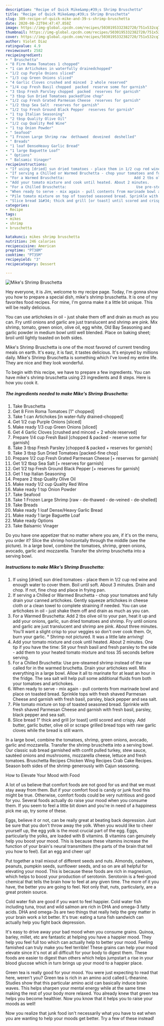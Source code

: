 ```yaml
---
description: "Recipe of Quick Mike&amp;#39;s Shrimp Bruschetta"
title: "Recipe of Quick Mike&amp;#39;s Shrimp Bruschetta"
slug: 389-recipe-of-quick-mike-and-39-s-shrimp-bruschetta
date: 2020-08-22T04:47:47.858Z
image: https://img-global.cpcdn.com/recipes/5030195332382720/751x532cq70/mikes-shrimp-bruschetta-recipe-main-photo.jpg
thumbnail: https://img-global.cpcdn.com/recipes/5030195332382720/751x532cq70/mikes-shrimp-bruschetta-recipe-main-photo.jpg
cover: https://img-global.cpcdn.com/recipes/5030195332382720/751x532cq70/mikes-shrimp-bruschetta-recipe-main-photo.jpg
author: Violet Diaz
ratingvalue: 4.9
reviewcount: 2582
recipeingredient:
- " Bruschetta"
- "8 Firm Roma Tomatoes 1 chopped"
- "1 can Artichokes in waterfully drainedchopped"
- "1/2 cup Purple Onions sliced"
- "1/3 cup Green Onions sliced"
- "4 Garlic Cloves crushed and minced  2 whole reserved"
- "1/4 cup Fresh Basil chopped  packed  reserve some for garnish"
- "3 tbsp Fresh Parsley chopped  packed  reserves for garnish"
- "3 tbsp Sun Dried Tomatoes packedfine chop"
- "1/2 cup Fresh Grated Parmesan Cheese  reserves for garnish"
- "1/2 tbsp Sea Salt  reserves for garnish"
- "1/2 tsp Fresh Ground Black Pepper  reserves for garnish"
- "1 tsp Italian Seasoning"
- "2 tbsp Quality Olive Oil"
- "1/2 cup Quality Red Wine"
- "1 tsp Onion Powder"
- " Seafood"
- "1 Frozen Large Shrimp raw  dethawed  deveined  deshelled"
- " Breads"
- "1 loaf DenseHeavy Garlic Bread"
- "1 large Baguette Loaf"
- " Options"
- " Balsamic Vinager"
recipeinstructions:
- "If using [dried] sun dried tomatoes - place them in 1/2 cup red wine and enough water to cover them. Boil until soft. About 3 minutes. Drain and chop. If not, fine chop and place in frying pan."
- "If serving a Chilled or Warmed Bruchetta - chop your tomatoes and fully drain your canned artichokes. Gently squeeze artichokes in cheese cloth or a clean towel to complete straining if needed. You can use artichokes in oil - just shake them off and drain as much as you can."
- "For a Warmed Bruschetta:                                Add 2 tbs olive oil to your pan, heat it up and add your onions, garlic, sun dried tomatoes and shrimp.                                                                            Fry until onions and garlic are just translucent and shrimp are pink. About three minutes. You&#39;ll want a slight crisp to your veggies so don&#39;t over cook them. Or, burn your garlic. ° Shrimp not pictured. It was a little late arriving!"
- "Add your tomato mixture and cook until heated. About 2 minutes.               One tip if you have the time: Sit your fresh basil and fresh parsley to the side - add them to your heated tomato mixture and toss 35 seconds before serving."
- "For a Chilled Bruschetta:                                Use pre-steamed shrimp instead of the raw called for in the warmed bruchetta. Drain your artichokes well.                                                                      Mix everything in a large bowl. Allow it all to marinate for at least an hour in the fridge. The sea salt will help pull some additional fluids from both your tomatoes and artichokes."
- "When ready to serve - mix again - pull contents from marinade bowl and place on toasted bread. Sprinkle tops with fresh shaved Parmesan Cheese and garnish with fresh basil, parsley, black pepper and sea salt."
- "Pile tomato mixture on top of toasted seasoned bread. Sprinkle with fresh shaved Parmesan Cheese and garnish with fresh basil, parsley, black pepper and sea salt."
- "Slice bread 1&#34; thick and grill [or toast] until scored and crispy. Add butter, garlic butter, olive oil or scrape grilled bread tops with raw garlic cloves while the bread is still warm."
categories:
- Recipe
tags:
- mikes
- shrimp
- bruschetta

katakunci: mikes shrimp bruschetta 
nutrition: 246 calories
recipecuisine: American
preptime: "PT38M"
cooktime: "PT35M"
recipeyield: "3"
recipecategory: Dessert

---
```



![Mike&#39;s Shrimp Bruschetta](https://img-global.cpcdn.com/recipes/5030195332382720/751x532cq70/mikes-shrimp-bruschetta-recipe-main-photo.jpg)

Hey everyone, it is Jim, welcome to my recipe page. Today, I'm gonna show you how to prepare a special dish, mike&#39;s shrimp bruschetta. It is one of my favorites food recipes. For mine, I'm gonna make it a little bit unique. This will be really delicious.

You can use artichokes in oil - just shake them off and drain as much as you can. Fry until onions and garlic are just translucent and shrimp are pink. Mix shrimp, tomato, green onion, olive oil, egg white, Old Bay Seasoning and garlic powder in medium bowl until well blended. Place on baking sheet; broil until lightly toasted on both sides.

Mike&#39;s Shrimp Bruschetta is one of the most favored of current trending meals on earth. It's easy, it is fast, it tastes delicious. It's enjoyed by millions daily. Mike&#39;s Shrimp Bruschetta is something which I've loved my entire life. They are nice and they look wonderful.


To begin with this recipe, we have to prepare a few ingredients. You can have mike&#39;s shrimp bruschetta using 23 ingredients and 8 steps. Here is how you cook it.

<!--inarticleads1-->

##### The ingredients needed to make Mike&#39;s Shrimp Bruschetta:

1. Take  Bruschetta
1. Get 8 Firm Roma Tomatoes [1&#34; chopped]
1. Take 1 can Artichokes [in water-fully drained-chopped]
1. Get 1/2 cup Purple Onions [sliced]
1. Make ready 1/3 cup Green Onions [sliced]
1. Get 4 Garlic Cloves [crushed and minced + 2 whole reserved]
1. Prepare 1/4 cup Fresh Basil [chopped &amp; packed - reserve some for garnish]
1. Take 3 tbsp Fresh Parsley [chopped &amp; packed + reserves for garnish]
1. Take 3 tbsp Sun Dried Tomatoes [packed-fine chop]
1. Prepare 1/2 cup Fresh Grated Parmesan Cheese [+ reserves for garnish]
1. Get 1/2 tbsp Sea Salt [+ reserves for garnish]
1. Get 1/2 tsp Fresh Ground Black Pepper [+ reserves for garnish]
1. Get 1 tsp Italian Seasoning
1. Prepare 2 tbsp Quality Olive Oil
1. Make ready 1/2 cup Quality Red Wine
1. Make ready 1 tsp Onion Powder
1. Take  Seafood
1. Take 1 Frozen Large Shrimp [raw - de-thawed - de-veined - de-shelled]
1. Take  Breads
1. Make ready 1 loaf Dense/Heavy Garlic Bread
1. Make ready 1 large Baguette Loaf
1. Make ready  Options
1. Take  Balsamic Vinager


Do you have one appetizer that no matter where you are, if it&#39;s on the menu, you order it? Slice the shrimp horizontally through the middle (see the picture). In a large bowl, combine the tomatoes, shrimp, green onions, avocado, garlic and mozzarella. Transfer the shrimp bruschetta into a serving bowl. 

<!--inarticleads2-->

##### Instructions to make Mike&#39;s Shrimp Bruschetta:

1. If using [dried] sun dried tomatoes - place them in 1/2 cup red wine and enough water to cover them. Boil until soft. About 3 minutes. Drain and chop. If not, fine chop and place in frying pan.
1. If serving a Chilled or Warmed Bruchetta - chop your tomatoes and fully drain your canned artichokes. Gently squeeze artichokes in cheese cloth or a clean towel to complete straining if needed. You can use artichokes in oil - just shake them off and drain as much as you can.
1. For a Warmed Bruschetta:                                Add 2 tbs olive oil to your pan, heat it up and add your onions, garlic, sun dried tomatoes and shrimp.                                                                            Fry until onions and garlic are just translucent and shrimp are pink. About three minutes. You&#39;ll want a slight crisp to your veggies so don&#39;t over cook them. Or, burn your garlic. ° Shrimp not pictured. It was a little late arriving!
1. Add your tomato mixture and cook until heated. About 2 minutes.               One tip if you have the time: Sit your fresh basil and fresh parsley to the side - add them to your heated tomato mixture and toss 35 seconds before serving.
1. For a Chilled Bruschetta:                                Use pre-steamed shrimp instead of the raw called for in the warmed bruchetta. Drain your artichokes well.                                                                      Mix everything in a large bowl. Allow it all to marinate for at least an hour in the fridge. The sea salt will help pull some additional fluids from both your tomatoes and artichokes.
1. When ready to serve - mix again - pull contents from marinade bowl and place on toasted bread. Sprinkle tops with fresh shaved Parmesan Cheese and garnish with fresh basil, parsley, black pepper and sea salt.
1. Pile tomato mixture on top of toasted seasoned bread. Sprinkle with fresh shaved Parmesan Cheese and garnish with fresh basil, parsley, black pepper and sea salt.
1. Slice bread 1&#34; thick and grill [or toast] until scored and crispy. Add butter, garlic butter, olive oil or scrape grilled bread tops with raw garlic cloves while the bread is still warm.


In a large bowl, combine the tomatoes, shrimp, green onions, avocado, garlic and mozzarella. Transfer the shrimp bruschetta into a serving bowl. Our classic sub bread garnished with confit pulled turkey, stew sauce, sautéed onions and mushrooms, mozzarella cheese, lettuce and fresh tomatoes. Bruschetta Recipes Chicken Wing Recipes Crab Cake Recipes. Season both sides of the shrimp generously with Cajun seasoning. 

How to Elevate Your Mood with Food


A lot of us believe that comfort foods are not good for us and that we must stay away from them. But if your comfort food is candy or junk food this might be true. Otherwise, comfort foods could be very nutritious and good for you. Several foods actually do raise your mood when you consume them. If you seem to feel a little bit down and you're in need of a happiness pick me up, try some of these.

Eggs, believe it or not, can be really great at beating back depression. Just be sure that you don't throw away the yolk. When you would like to cheer yourself up, the egg yolk is the most crucial part of the egg. Eggs, particularly the yolks, are loaded with B vitamins. B vitamins can genuinely help you boost your mood. This is because these vitamins increase the function of your brain's neural transmitters (the parts of the brain that tell you how to feel). Eat an egg and cheer up!

Put together a trail mixout of different seeds and nuts. Almonds, cashews, peanuts, pumpkin seeds, sunflower seeds, and so on are all helpful for elevating your mood. This is because these foods are rich in magnesium, which helps to boost your production of serotonin. Serotonin is a feel-good chemical that tells the brain how to feel at any given time. The more of it you have, the better you are going to feel. Not only that, nuts, particularly, are a great protein source.

Cold water fish are good if you want to feel happier. Cold water fish including tuna, trout and wild salmon are rich in DHA and omega-3 fatty acids. DHA and omega-3s are two things that really help the grey matter in your brain work a lot better. It's true: eating a tuna fish sandwich can actually help you fight back depression. 

It's easy to drive away your bad mood when you consume grains. Quinoa, barley, millet, etc are fantastic at helping you have a happier mood. They help you feel full too which can actually help to better your mood. Feeling famished can truly make you feel terrible! These grains can help your mood elevate since it's not at all difficult for your body to digest them. These foods are easier to digest than others which helps jumpstart a rise in your blood glucose which in turn brings up your mood to a happier place.

Green tea is really good for your mood. You were just expecting to read that here, weren't you? Green tea is rich in an amino acid called L-theanine. Studies show that this particular amino acid can basically induce brain waves. This helps sharpen your mental energy while at the same time making the rest of your body more relaxed. You already knew that green tea helps you become healthier. Now you know that it helps you to raise your moods as well!

Now you realize that junk food isn't necessarily what you have to eat when you are wanting to help your moods get better. Try a few of these instead!


